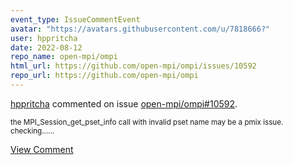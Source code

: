 ```yaml
---
event_type: IssueCommentEvent
avatar: "https://avatars.githubusercontent.com/u/7818666?"
user: hppritcha
date: 2022-08-12
repo_name: open-mpi/ompi
html_url: https://github.com/open-mpi/ompi/issues/10592
repo_url: https://github.com/open-mpi/ompi
---
```


<a href='https://github.com/hppritcha' target='_blank'>hppritcha</a> commented on issue <a href='https://github.com/open-mpi/ompi/issues/10592' target='_blank'>open-mpi/ompi#10592</a>.

<small>the MPI_Session_get_pset_info call with invalid pset name may be a pmix issue.  checking......</small>

<a href='https://github.com/open-mpi/ompi/issues/10592' target='_blank'>View Comment</a>